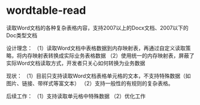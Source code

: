 # wordtable-read
读取Word文档的各种复杂表格内容，支持2007以上的Docx文档、2007以下的Doc类型文档

设计理念：
（1）读取Word文档中表格数据到内存映射表，再通过自定义读取策略，将内存映射表转换成实际业务表格数据
（2）使用统一的内存映射表，屏蔽了实际Word文档读取方式，开发者只关心如何转换为业务数据

现状：
（1）目前只支持读取Word文档表格单元格的文本，不支持特殊数据（如图片、链接、带样式等富文本）
（2）支持一般性的有规则的复杂表格。

后续工作：
（1）支持读取单元格中特殊数据
（2）优化工作